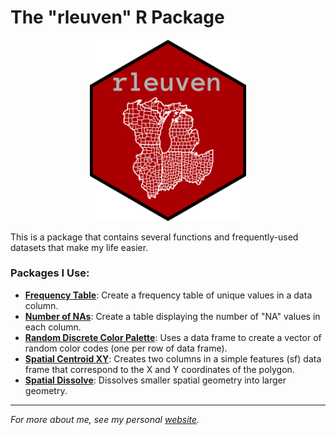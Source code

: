 # The "rleuven" R Package

<p align="center">
  <img width="250" src="icon/hex.png">
</p>

This is a package that contains several functions and frequently-used datasets that make my life easier.

### Packages I Use:

* [**Frequency Table**](https://github.com/andrewvanleuven/rleuven/blob/master/R/freqTab.R): Create a frequency table of unique values in a data column.
* [**Number of NAs**](https://github.com/andrewvanleuven/rleuven/blob/master/R/num_of_NAs.R): Create a table displaying the number of "NA" values in each column.
* [**Random Discrete Color Palette**](https://github.com/andrewvanleuven/rleuven/blob/master/R/rand_ncolors.R): Uses a data frame to create a vector of random color codes (one per row of data frame).
* [**Spatial Centroid XY**](https://github.com/andrewvanleuven/rleuven/blob/master/R/st_centroid_xy.R): Creates two columns in a simple features (sf) data frame that correspond to the X and Y coordinates of the polygon.
* [**Spatial Dissolve**](https://github.com/andrewvanleuven/rleuven/blob/master/R/st_dissolve.R): Dissolves smaller spatial geometry into larger geometry.

***

*For more about me, see my personal [website](https://andrewvanleuven.com/).*
